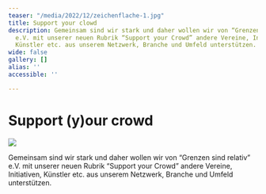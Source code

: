```yaml
---
teaser: "/media/2022/12/zeichenflache-1.jpg"
title: Support your clowd
description: Gemeinsam sind wir stark und daher wollen wir von “Grenzen sind relativ”
  e.V. mit unserer neuen Rubrik “Support your Crowd” andere Vereine, Initiativen,
  Künstler etc. aus unserem Netzwerk, Branche und Umfeld unterstützen.
wide: false
gallery: []
alias: ''
accessible: ''

---
```

# Support (y)our crowd

![](/media/2022/12/zeichenflache-1.jpg)

Gemeinsam sind wir stark und daher wollen wir von “Grenzen sind relativ” e.V. mit unserer neuen Rubrik “Support your Crowd” andere Vereine, Initiativen, Künstler etc. aus unserem Netzwerk, Branche und Umfeld unterstützen.

<slideshow :max="2" name="gsr-medienportal-support-your-crowd"></slideshow>